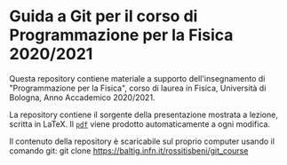# Guida a Git per il corso di Programmazione per la Fisica 2020/2021

Questa repository contiene materiale a supporto dell'insegnamento di
"Programmazione per la Fisica", corso di laurea in Fisica, Università di
Bologna, Anno Accademico 2020/2021.

La repository contiene il sorgente della presentazione mostrata a lezione,
scritta in LaTeX. Il [`pdf`](https://baltig.infn.it/rossitisbeni/git_course/-/jobs/artifacts/master/download?job=pdf)
viene prodotto automaticamente a ogni modifica.

Il contenuto della repository è scaricabile sul proprio computer usando il comando git:
git clone https://baltig.infn.it/rossitisbeni/git_course
